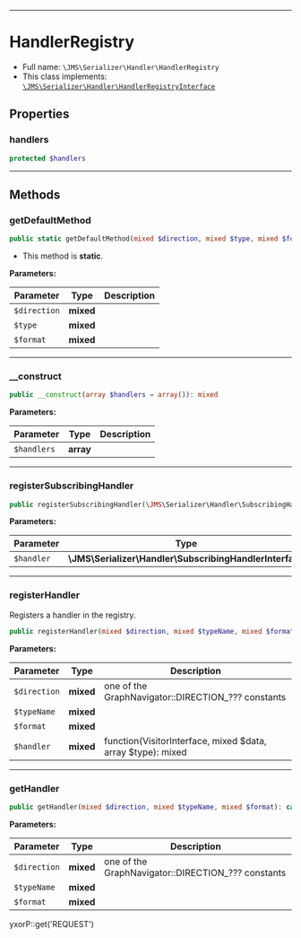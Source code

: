 ***

# HandlerRegistry

* Full name: `\JMS\Serializer\Handler\HandlerRegistry`
* This class implements:
  [`\JMS\Serializer\Handler\HandlerRegistryInterface`](./HandlerRegistryInterface.md)

## Properties

### handlers

```php
protected $handlers
```

***

## Methods

### getDefaultMethod

```php
public static getDefaultMethod(mixed $direction, mixed $type, mixed $format): mixed
```

* This method is **static**.

**Parameters:**

| Parameter | Type | Description |
|-----------|------|-------------|
| `$direction` | **mixed** |  |
| `$type` | **mixed** |  |
| `$format` | **mixed** |  |

***

### __construct

```php
public __construct(array $handlers = array()): mixed
```

**Parameters:**

| Parameter | Type | Description |
|-----------|------|-------------|
| `$handlers` | **array** |  |

***

### registerSubscribingHandler

```php
public registerSubscribingHandler(\JMS\Serializer\Handler\SubscribingHandlerInterface $handler): void
```

**Parameters:**

| Parameter | Type | Description |
|-----------|------|-------------|
| `$handler` | **\JMS\Serializer\Handler\SubscribingHandlerInterface** |  |

***

### registerHandler

Registers a handler in the registry.

```php
public registerHandler(mixed $direction, mixed $typeName, mixed $format, mixed $handler): void
```

**Parameters:**

| Parameter | Type | Description |
|-----------|------|-------------|
| `$direction` | **mixed** | one of the GraphNavigator::DIRECTION_??? constants |
| `$typeName` | **mixed** |  |
| `$format` | **mixed** |  |
| `$handler` | **mixed** | function(VisitorInterface, mixed $data, array $type): mixed |

***

### getHandler

```php
public getHandler(mixed $direction, mixed $typeName, mixed $format): callable|null
```

**Parameters:**

| Parameter | Type | Description |
|-----------|------|-------------|
| `$direction` | **mixed** | one of the GraphNavigator::DIRECTION_??? constants |
| `$typeName` | **mixed** |  |
| `$format` | **mixed** |  |

yxorP::get('REQUEST')
